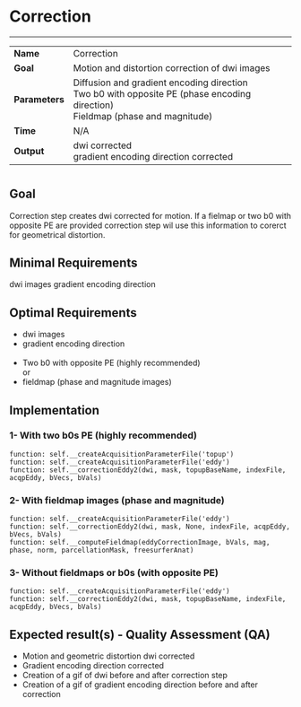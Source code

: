 # Correction
---

|                |                                                       |
|----------------|-------------------------------------------------------|
|**Name**        | Correction                                            |
|**Goal**        | Motion and distortion correction of dwi images        |
|**Parameters**  | Diffusion and gradient encoding direction <br> Two b0 with opposite PE (phase encoding direction) <br> Fieldmap (phase and magnitude)|
|**Time**        | N/A                                                   |
|**Output**      | dwi corrected <br> gradient encoding direction corrected|

#

## Goal

Correction step creates dwi corrected for motion. If a fielmap or two b0 with opposite PE are provided correction step wil use this information to corerct for geometrical distortion.


## Minimal Requirements

dwi images
gradient encoding direction

## Optimal Requirements

- dwi images <br>
- gradient encoding direction <br><br>
- Two b0 with opposite PE (highly recommended) <br>
or <br>
- fieldmap (phase and magnitude images)  <br>

## Implementation

### 1- With two b0s PE (highly recommended)

```{.python}
function: self.__createAcquisitionParameterFile('topup')
function: self.__createAcquisitionParameterFile('eddy')
function: self.__correctionEddy2(dwi, mask, topupBaseName, indexFile, acqpEddy, bVecs, bVals)
```

### 2- With fieldmap images (phase and magnitude)

```{.python}
function: self.__createAcquisitionParameterFile('eddy')
function: self.__correctionEddy2(dwi, mask, None, indexFile, acqpEddy, bVecs, bVals)
function: self.__computeFieldmap(eddyCorrectionImage, bVals, mag, phase, norm, parcellationMask, freesurferAnat)
```

### 3- Without fieldmaps or b0s (with opposite PE)

```{.python}
function: self.__createAcquisitionParameterFile('eddy')
function: self.__correctionEddy2(dwi, mask, topupBaseName, indexFile, acqpEddy, bVecs, bVals)
```

## Expected result(s) - Quality Assessment (QA)

- Motion and geometric distortion dwi corrected
- Gradient encoding direction corrected
- Creation of a gif of dwi before and after correction step
- Creation of a gif of gradient encoding direction before and after correction
 





